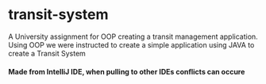 # transit-system
A University assignment for OOP creating a transit management application. Using OOP we were instructed to create a simple application using JAVA to create a Transit System

#### Made from IntelliJ IDE, when pulling to other IDEs conflicts can occure
